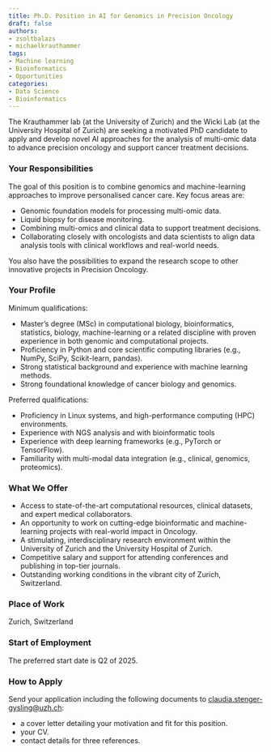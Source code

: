 ```yaml
---
title: Ph.D. Position in AI for Genomics in Precision Oncology
draft: false
authors:
- zsoltbalazs
- michaelkrauthammer
tags: 
- Machine learning
- Bioinformatics
- Opportunities
categories:
- Data Science
- Bioinformatics
---
```


The Krauthammer lab (at the University of Zurich) and the Wicki Lab (at the University Hospital of Zurich) are seeking a motivated PhD candidate to apply and develop novel AI approaches for the analysis of multi-omic data to advance precision oncology and support cancer treatment decisions.

### Your Responsibilities

The goal of this position is to combine genomics and machine-learning approaches to improve personalised cancer care. Key focus areas are:

- Genomic foundation models for processing multi-omic data.
- Liquid biopsy for disease monitoring.
- Combining multi-omics and clinical data to support treatment decisions.
- Collaborating closely with oncologists and data scientists to align data analysis tools with clinical workflows and real-world needs.   

You also have the possibilities to expand the research scope to other innovative projects in Precision Oncology.

### Your Profile

Minimum qualifications:
- Master’s degree (MSc) in computational biology, bioinformatics, statistics, biology, machine-learning or a related discipline with proven experience in both genomic and computational projects.
- Proficiency in Python and core scientific computing libraries (e.g., NumPy, SciPy, Scikit-learn, pandas).
- Strong statistical background and experience with machine learning methods.
- Strong foundational knowledge of cancer biology and genomics.

Preferred qualifications:
- Proficiency in Linux systems, and high-performance computing (HPC) environments.
- Experience with NGS analysis and with bioinformatic tools
- Experience with deep learning frameworks (e.g., PyTorch or TensorFlow).
- Familiarity with multi-modal data integration (e.g., clinical, genomics, proteomics).

### What We Offer
- Access to state-of-the-art computational resources, clinical datasets, and expert medical collaborators.
- An opportunity to work on cutting-edge bioinformatic and machine-learning projects with real-world impact in Oncology.
- A stimulating, interdisciplinary research environment within the University of Zurich and the University Hospital of Zurich.
- Competitive salary and support for attending conferences and publishing in top-tier journals.
- Outstanding working conditions in the vibrant city of Zurich, Switzerland.

### Place of Work
Zurich, Switzerland

### Start of Employment
The preferred start date is Q2 of 2025.

### How to Apply
Send your application including the following documents to claudia.stenger-gysling@uzh.ch:
- a cover letter detailing your motivation and fit for this position.
- your CV.
- contact details for three references.
